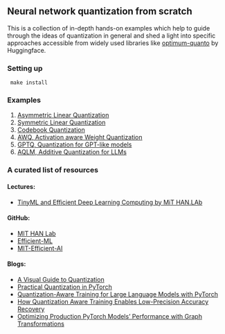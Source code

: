 ## Neural network quantization from scratch

This is a collection of in-depth hands-on examples which help to guide through the ideas of quantization 
in general and shed a light into specific approaches accessible from widely used 
libraries like [optimum-quanto](https://github.com/huggingface/optimum-quanto) by Huggingface.

### Setting up
```
 make install
```

### Examples

1. [Asymmetric Linear Quantization](./samples/1_asymm_lin_quant.ipynb)
2. [Symmetric Linear Quantization](./samples/2_symm_lin_quant.ipynb)
3. [Codebook Quantization](./samples/3_codebook_quant.ipynb)
4. [AWQ, Activation aware Weight Quantization](./samples/4_awq.ipynb)
5. [GPTQ, Quantization for GPT-like models](./samples/5_gptq.ipynb)
6. [AQLM, Additive Quantization for LLMs](./samples/6_aqlm.ipynb)

### A curated list of resources
#### Lectures:
* [TinyML and Efficient Deep Learning Computing by MiT HAN.LAb](https://hanlab.mit.edu/courses/2024-fall-65940)

#### GitHub:
  * [MIT HAN Lab](https://github.com/mit-han-lab)
  * [Efficient-ML](https://github.com/Efficient-ML)
  * [MIT-Efficient-AI](https://github.com/erectbranch/MIT-Efficient-AI/tree/master?tab=readme-ov-file)

#### Blogs:
  * [A Visual Guide to Quantization](https://www.maartengrootendorst.com/blog/quantization/)
  * [Practical Quantization in PyTorch](https://pytorch.org/blog/quantization-in-practice/)
  * [Quantization-Aware Training for Large Language Models with PyTorch](https://pytorch.org/blog/quantization-aware-training/)
  * [How Quantization Aware Training Enables Low-Precision Accuracy Recovery](https://developer.nvidia.com/blog/how-quantization-aware-training-enables-low-precision-accuracy-recovery/)
  * [Optimizing Production PyTorch Models’ Performance with Graph Transformations](https://pytorch.org/blog/optimizing-production-pytorch-performance-with-graph-transformations/)
 

